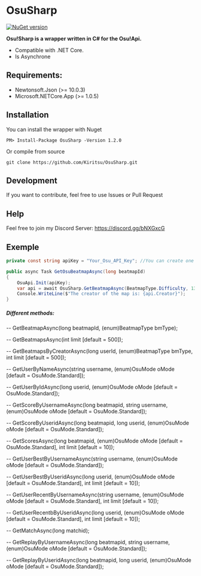 # OsuSharp

[![NuGet version](https://badge.fury.io/nu/OsuSharp.svg)](https://badge.fury.io/nu/OsuSharp)

**Osu!Sharp is a wrapper written in C# for the Osu!Api.**
- Compatible with .NET Core. 
- Is Asynchrone

## Requirements:
- Newtonsoft.Json (>= 10.0.3)
- Microsoft.NETCore.App (>= 1.0.5)

## Installation
You can install the wrapper with Nuget

```
PM> Install-Package OsuSharp -Version 1.2.0
```

Or compile from source

```git
git clone https://github.com/Kiritsu/OsuSharp.git
```

## Development
If you want to contribute, feel free to use Issues or Pull Request

## Help
Feel free to join my Discord Server: https://discord.gg/bNXGxcG

## Exemple
```cs
private const string apiKey = "Your_Osu_API_Key"; //You can create one here: https://osu.ppy.sh/p/api

public async Task GetOsuBeatmapAsync(long beatmapId)
{
	OsuApi.Init(apiKey);
	var api = await OsuSharp.GetBeatmapAsync(BeatmapType.Difficulty, 1317488);
	Console.WriteLine($"The creator of the map is: {api.Creator}");
}
```

##### Different methods:
-- GetBeatmapAsync(long beatmapId, (enum)BeatmapType bmType);

-- GetBeatmapsAsync(int limit [default = 500]);

-- GetBeatmapsByCreatorAsync(long userId, (enum)BeatmapType bmType, int limit [default = 500]);

-- GetUserByNameAsync(string username, (enum)OsuMode oMode [default = OsuMode.Standard]);

-- GetUserByIdAsync(long userid, (enum)OsuMode oMode [default = OsuMode.Standard]);

-- GetScoreByUsernameAsync(long beatmapid, string username, (enum)OsuMode oMode [default = OsuMode.Standard]);

-- GetScoreByUseridAsync(long beatmapid, long userid, (enum)OsuMode oMode [default = OsuMode.Standard]);

-- GetScoresAsync(long beatmapid, (enum)OsuMode oMode [default = OsuMode.Standard], int limit [default = 10]);

-- GetUserBestByUsernameAsync(string username, (enum)OsuMode oMode [default = OsuMode.Standard]);

-- GetUserBestByUseridAsync(long userid, (enum)OsuMode oMode [default = OsuMode.Standard], int limit [default = 10]);

-- GetUserRecentByUsernameAsync(string username, (enum)OsuMode oMode [default = OsuMode.Standard], int limit [default = 10]);

-- GetUserRecentbByUseridAsync(long userid, (enum)OsuMode oMode [default = OsuMode.Standard], int limit [default = 10]);

-- GetMatchAsync(long matchid);

-- GetReplayByUsernameAsync(long beatmapid, string username, (enum)OsuMode oMode [default = OsuMode.Standard]);

-- GetReplayByUseridAsync(long beatmapid, long userid, (enum)OsuMode oMode [default = OsuMode.Standard]);

